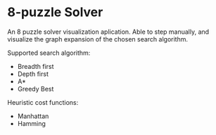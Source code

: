 # 8-puzzle Solver

An 8 puzzle solver visualization aplication. Able to step manually, and visualize the graph expansion of the chosen search algorithm. 

Supported search algorithm:
- Breadth first
- Depth first
- A*
- Greedy Best

Heuristic cost functions:
- Manhattan
- Hamming
